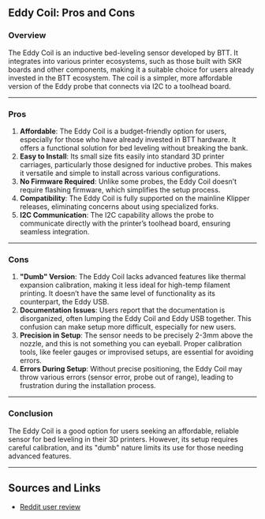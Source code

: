 <!--
title: Eddy Coil
description: 
published: true
date: 2024-10-09T09:30:28.725Z
tags: 
editor: ckeditor
dateCreated: 2024-10-09T09:27:54.504Z
-->

## Eddy Coil: Pros and Cons

### **Overview**

The Eddy Coil is an inductive bed-leveling sensor developed by BTT. It integrates into various printer ecosystems, such as those built with SKR boards and other components, making it a suitable choice for users already invested in the BTT ecosystem. The coil is a simpler, more affordable version of the Eddy probe that connects via I2C to a toolhead board.

---

### **Pros**
1. **Affordable**: The Eddy Coil is a budget-friendly option for users, especially for those who have already invested in BTT hardware. It offers a functional solution for bed leveling without breaking the bank.
2. **Easy to Install**: Its small size fits easily into standard 3D printer carriages, particularly those designed for inductive probes. This makes it versatile and simple to install across various configurations.
3. **No Firmware Required**: Unlike some probes, the Eddy Coil doesn’t require flashing firmware, which simplifies the setup process.
4. **Compatibility**: The Eddy Coil is fully supported on the mainline Klipper releases, eliminating concerns about using specialized forks.
5. **I2C Communication**: The I2C capability allows the probe to communicate directly with the printer’s toolhead board, ensuring seamless integration.

---

### **Cons**
1. **"Dumb" Version**: The Eddy Coil lacks advanced features like thermal expansion calibration, making it less ideal for high-temp filament printing. It doesn’t have the same level of functionality as its counterpart, the Eddy USB.
2. **Documentation Issues**: Users report that the documentation is disorganized, often lumping the Eddy Coil and Eddy USB together. This confusion can make setup more difficult, especially for new users.
3. **Precision in Setup**: The sensor needs to be precisely 2-3mm above the nozzle, and this is not something you can eyeball. Proper calibration tools, like feeler gauges or improvised setups, are essential for avoiding errors.
4. **Errors During Setup**: Without precise positioning, the Eddy Coil may throw various errors (sensor error, probe out of range), leading to frustration during the installation process.

---

### **Conclusion**

The Eddy Coil is a good option for users seeking an affordable, reliable sensor for bed leveling in their 3D printers. However, its setup requires careful calibration, and its "dumb" nature limits its use for those needing advanced features.

---

## Sources and Links
- [Reddit user review](https://www.reddit.com/r/klippers/comments/1fyn6vq/btt_eddy_coil_review_and_rant/?share_id=FR94Inj_G5girmTBwdWdi&utm_content=1&utm_medium=android_app&utm_name=androidcss&utm_source=share&utm_term=1)
